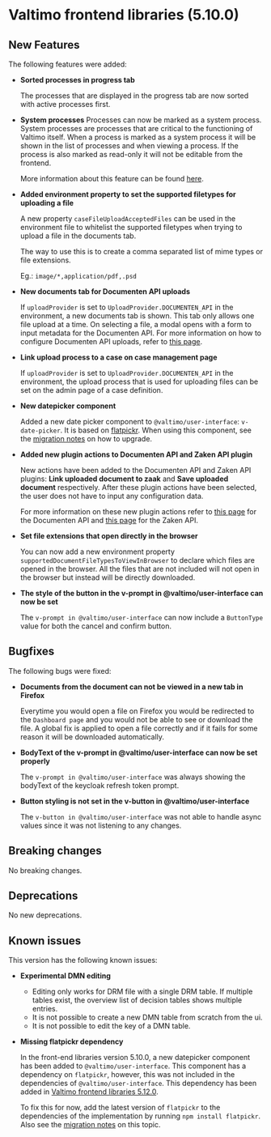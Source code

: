 # Valtimo frontend libraries (5.10.0)

## New Features

The following features were added:

*   **Sorted processes in progress tab**

    The processes that are displayed in the progress tab are now sorted with active processes first.
*   **System processes** Processes can now be marked as a system process. System processes are processes that are critical to the functioning of Valtimo itself. When a process is marked as a system process it will be shown in the list of processes and when viewing a process. If the process is also marked as read-only it will not be editable from the frontend.

    More information about this feature can be found [here](../../../features/process/systemprocesses.md).
*   **Added environment property to set the supported filetypes for uploading a file**

    A new property `caseFileUploadAcceptedFiles` can be used in the environment file to whitelist the supported filetypes when trying to upload a file in the documents tab.

    The way to use this is to create a comma separated list of mime types or file extensions.

    Eg.: `image/*,application/pdf,.psd`
*   **New documents tab for Documenten API uploads**

    If `uploadProvider` is set to `UploadProvider.DOCUMENTEN_API` in the environment, a new documents tab is shown. This tab only allows one file upload at a time. On selecting a file, a modal opens with a form to input metadata for the Documenten API. For more information on how to configure Documenten API uploads, refer to [this page](../../../features/case/zgw/zgw-documents/upload-to-documenten-api-with-metadata.md).
*   **Link upload process to a case on case management page**

    If `uploadProvider` is set to `UploadProvider.DOCUMENTEN_API` in the environment, the upload process that is used for uploading files can be set on the admin page of a case definition.
*   **New datepicker component**

    Added a new date picker component to `@valtimo/user-interface`: `v-date-picker`. It is based on [flatpickr](https://flatpickr.js.org/). When using this component, see the [migration notes](migration.md) on how to upgrade.
*   **Added new plugin actions to Documenten API and Zaken API plugin**

    New actions have been added to the Documenten API and Zaken API plugins: **Link uploaded document to zaak** and **Save uploaded document** respectively. After these plugin actions have been selected, the user does not have to input any configuration data.

    For more information on these new plugin actions refer to [this page](../../../features/plugins/configure-documenten-api-plugin.md) for the Documenten API and [this page](../../../features/plugins/configure-zaken-api-plugin.md) for the Zaken API.
*   **Set file extensions that open directly in the browser**

    You can now add a new environment property `supportedDocumentFileTypesToViewInBrowser` to declare which files are opened in the browser. All the files that are not included will not open in the browser but instead will be directly downloaded.
*   **The style of the button in the v-prompt in @valtimo/user-interface can now be set**

    The `v-prompt in @valtimo/user-interface` can now include a `ButtonType` value for both the cancel and confirm button.

## Bugfixes

The following bugs were fixed:

*   **Documents from the document can not be viewed in a new tab in Firefox**

    Everytime you would open a file on Firefox you would be redirected to the `Dashboard page` and you would not be able to see or download the file. A global fix is applied to open a file correctly and if it fails for some reason it will be downloaded automatically.
*   **BodyText of the v-prompt in @valtimo/user-interface can now be set properly**

    The `v-prompt in @valtimo/user-interface` was always showing the bodyText of the keycloak refresh token prompt.
*   **Button styling is not set in the v-button in @valtimo/user-interface**

    The `v-button in @valtimo/user-interface` was not able to handle async values since it was not listening to any changes.

## Breaking changes

No breaking changes.

## Deprecations

No new deprecations.

## Known issues

This version has the following known issues:

* **Experimental DMN editing**
  * Editing only works for DRM file with a single DRM table. If multiple tables exist, the overview list of decision tables shows multiple entries.
  * It is not possible to create a new DMN table from scratch from the ui.
  * It is not possible to edit the key of a DMN table.
*   **Missing flatpickr dependency**

    In the front-end libraries version 5.10.0, a new datepicker component has been added to `@valtimo/user-interface`. This component has a dependency on `flatpickr`, however, this was not included in the dependencies of `@valtimo/user-interface`. This dependency has been added in [Valtimo frontend libraries 5.12.0](../9.23.0-5.12.0/valtimo-frontend-libraries.md).

    To fix this for now, add the latest version of `flatpickr` to the dependencies of the implementation by running `npm install flatpickr`. Also see the [migration notes](migration.md) on this topic.
